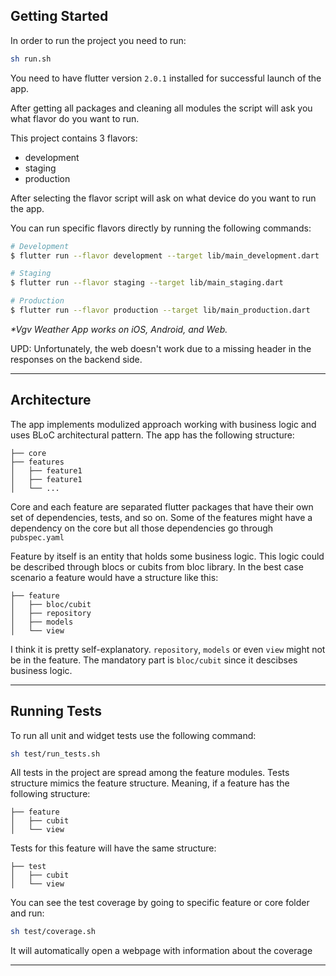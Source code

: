 ## Getting Started

In order to run the project you need to run:

```sh
sh run.sh
```

You need to have flutter version `2.0.1` installed for successful launch of the app.

After getting all packages and cleaning all modules the script will ask you what flavor do you want to run.

This project contains 3 flavors:

- development
- staging
- production

After selecting the flavor script will ask on what device do you want to run the app.

You can run specific flavors directly by running the following commands:

```sh
# Development
$ flutter run --flavor development --target lib/main_development.dart

# Staging
$ flutter run --flavor staging --target lib/main_staging.dart

# Production
$ flutter run --flavor production --target lib/main_production.dart
```

_\*Vgv Weather App works on iOS, Android, and Web._

UPD: Unfortunately, the web doesn't work due to a missing header in the responses on the backend side.

---

## Architecture

The app implements modulized approach working with business logic and uses BLoC architectural pattern. The app has the following structure:

```
├── core
├── features
│   ├── feature1
│   ├── feature1
│   └── ...
```

Core and each feature are separated flutter packages that have their own set of dependencies, tests, and so on.
Some of the features might have a dependency on the core but all those dependencies go through `pubspec.yaml`

Feature by itself is an entity that holds some business logic. This logic could be described through blocs or cubits from bloc library. In the best case scenario a feature would have a structure like this:

```
├── feature
│   ├── bloc/cubit
│   ├── repository
│   ├── models
│   └── view
```

I think it is pretty self-explanatory. `repository`, `models` or even `view` might not be in the feature. The mandatory part is `bloc/cubit` since it descibses business logic.

---

## Running Tests

To run all unit and widget tests use the following command:

```sh
sh test/run_tests.sh 
```

All tests in the project are spread among the feature modules. Tests structure mimics the feature structure. Meaning, if a feature has the following structure:

```
├── feature
│   ├── cubit
│   └── view
```

Tests for this feature will have the same structure:

```
├── test
│   ├── cubit
│   └── view
```

You can see the test coverage by going to specific feature or core folder and run:

```sh
sh test/coverage.sh
```

It will automatically open a webpage with information about the coverage

---